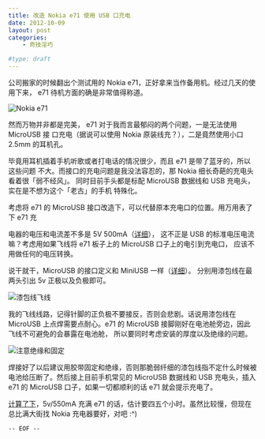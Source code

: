 ```yaml
---
title: 改造 Nokia e71 使用 USB 口充电
date: 2012-10-09
layout: post
categories:
    - 奇技淫巧

#type: draft
---
```


公司搬家的时候翻出个测试用的 Nokia e71，正好拿来当作备用机。经过几天的使用下来，
e71 待机方面的确是非常值得称道。

![Nokia e71](http://files.gracecode.com/2012_10_08/1349699006@640.jpg)

然而万物并非都是完美， e71 对于我而言最郁闷的两个问题，一是无法使用 MicroUSB 接
口充电（据说可以使用 Nokia 原装线充？），二是竟然使用小口 2.5mm 的耳机孔。

毕竟用耳机插着手机听歌或者打电话的情况很少，而且 e71 是带了蓝牙的，所以这些问题
不大。而接口的充电问题是我没法容忍的，那 Nokia 细长奇葩的充电头看着很「弱不经风」。
同时目前手头都是标配 MicroUSB 数据线和 USB 充电头，实在是不想为这个「老古」的手机
特殊化。

考虑将 e71 的 MicroUSB 接口改造下，可以代替原本充电口的位置。用万用表了下 e71 充

电器的电压和电流差不多是 5V 500mA（[详细](http://www.cslog.cn/Content/nokia-chargers/)），
这不正是 USB 的标准电压电流嘛？考虑用如果飞线将 e71 板子上的 MicroUSB 口子上的电引到充电口，
应该不用做任何的电压转换。


说干就干，MicroUSB 的接口定义和 MiniUSB 一样（[详细](http://en.wikipedia.org/wiki/Micro_usb#Mini_and_Micro_connectors)）。
分别用漆包线在最两头引出 5v 正极以及负极即可。

![漆包线飞线](http://files.gracecode.com/2012_10_09/1349753513@640.jpg)

我的飞线线路，记得针脚的正负极不要接反，否则会悲剧。话说用漆包线在 MicroUSB
上点焊需要点耐心。e71 的 MicroUSB 接脚刚好在电池舱旁边，因此飞线不可避免的会暴露在电池舱，
所以要同时考虑安装的厚度以及绝缘的问题。

![注意绝缘和固定](http://files.gracecode.com/2012_10_08/1349699202@640.jpg)

焊接好了以后建议用胶带固定和绝缘，否则那脆弱纤细的漆包线指不定什么时候被电池给压断了。然后接上目前手机常见的
MicroUSB 数据线和 USB 充电头，插入 e71 的 MicroUSB 口子，如果一切都顺利的话 e71 就会提示充电了。

[计算了下](http://www.360doc.com/content/10/0903/15/1220759_50913629.shtml)，5v/550mA 充满 e71 的话，估计要四五个小时。虽然比较慢，但现在总比满大街找 Nokia 充电器要好，对吧  :^)

`-- EOF --`

